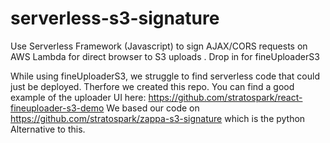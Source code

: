 # serverless-s3-signature
Use Serverless Framework (Javascript) to sign AJAX/CORS requests on AWS Lambda for direct browser to S3 uploads . Drop in for fineUploaderS3

While using fineUploaderS3, we struggle to find serverless code that could just be deployed. Therfore we created this repo. 
You can find a good example of the uploader UI here: https://github.com/stratospark/react-fineuploader-s3-demo
We based our code on https://github.com/stratospark/zappa-s3-signature which is the python Alternative to this.
